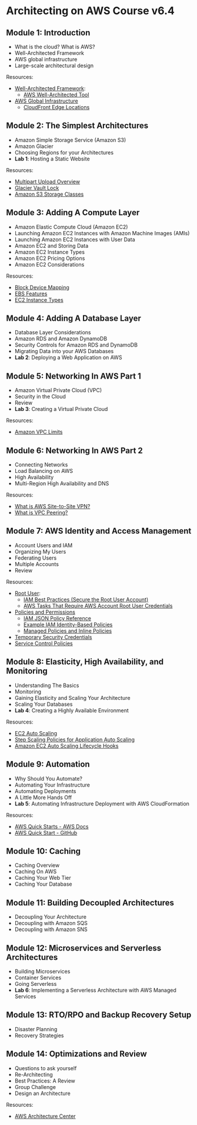 # Architecting on AWS Course v6.4

## Module 1: Introduction

* What is the cloud? What is AWS?
* Well-Architected Framework
* AWS global infrastructure
* Large-scale architectural design

Resources:

* [Well-Architected Framework](https://aws.amazon.com/architecture/well-architected/):
  * [AWS Well-Architected Tool](https://aws.amazon.com/well-architected-tool/)
* [AWS Global Infrastructure](https://aws.amazon.com/about-aws/global-infrastructure/)
  * [CloudFront Edge Locations](https://aws.amazon.com/cloudfront/features/)

## Module 2: The Simplest Architectures

* Amazon Simple Storage Service (Amazon S3)
* Amazon Glacier
* Choosing Regions for your Architectures
* **Lab 1**: Hosting a Static Website

Resources:

* [Multipart Upload Overview](https://docs.aws.amazon.com/AmazonS3/latest/dev/mpuoverview.html)
* [Glacier Vault Lock](https://docs.aws.amazon.com/amazonglacier/latest/dev/vault-lock.html)
* [Amazon S3 Storage Classes](https://aws.amazon.com/s3/storage-classes/)

## Module 3: Adding A Compute Layer

* Amazon Elastic Compute Cloud (Amazon EC2)
* Launching Amazon EC2 Instances with Amazon Machine Images (AMIs)
* Launching Amazon EC2 Instances with User Data
* Amazon EC2 and Storing Data
* Amazon EC2 Instance Types
* Amazon EC2 Pricing Options
* Amazon EC2 Considerations

Resources:

* [Block Device Mapping](https://docs.aws.amazon.com/AWSEC2/latest/UserGuide/block-device-mapping-concepts.html)
* [EBS Features](https://aws.amazon.com/ebs/features/)
* [EC2 Instance Types](https://aws.amazon.com/ec2/instance-types/)

## Module 4: Adding A Database Layer

* Database Layer Considerations
* Amazon RDS and Amazon DynamoDB
* Security Controls for Amazon RDS and DynamoDB
* Migrating Data into your AWS Databases
* **Lab 2**: Deploying a Web Application on AWS

## Module 5: Networking In AWS Part 1

* Amazon Virtual Private Cloud (VPC)
* Security in the Cloud
* Review
* **Lab 3**: Creating a Virtual Private Cloud

Resources:

* [Amazon VPC Limits](https://docs.aws.amazon.com/vpc/latest/userguide/amazon-vpc-limits.html)

## Module 6: Networking In AWS Part 2

* Connecting Networks
* Load Balancing on AWS
* High Availability
* Multi-Region High Availability and DNS

Resources:

* [What is AWS Site-to-Site VPN?](https://docs.aws.amazon.com/vpn/latest/s2svpn/VPC_VPN.html)
* [What is VPC Peering?](https://docs.aws.amazon.com/vpc/latest/peering/what-is-vpc-peering.html)

## Module 7: AWS Identity and Access Management

* Account Users and IAM
* Organizing My Users
* Federating Users
* Multiple Accounts
* Review

Resources:

* [Root User](https://docs.aws.amazon.com/IAM/latest/UserGuide/id_root-user.html):
  * [IAM Best Practices (Secure the Root User Account)](https://docs.aws.amazon.com/IAM/latest/UserGuide/best-practices.html)
  * [AWS Tasks That Require AWS Account Root User Credentials](https://docs.aws.amazon.com/general/latest/gr/aws_tasks-that-require-root.html)
* [Policies and Permissions](https://docs.aws.amazon.com/IAM/latest/UserGuide/access_policies.html)
  * [IAM JSON Policy Reference](https://docs.aws.amazon.com/IAM/latest/UserGuide/reference_policies.html)
  * [Example IAM Identity-Based Policies](https://docs.aws.amazon.com/IAM/latest/UserGuide/access_policies_examples.html)
  * [Managed Policies and Inline Policies](https://docs.aws.amazon.com/IAM/latest/UserGuide/access_policies_managed-vs-inline.html)
* [Temporary Security Credentials](https://docs.aws.amazon.com/IAM/latest/UserGuide/id_credentials_temp.html)
* [Service Control Policies](https://docs.aws.amazon.com/organizations/latest/userguide/orgs_manage_policies_scp.html)

## Module 8: Elasticity, High Availability, and Monitoring

* Understanding The Basics
* Monitoring
* Gaining Elasticity and Scaling Your Architecture
* Scaling Your Databases
* **Lab 4**: Creating a Highly Available Environment

Resources:

* [EC2 Auto Scaling](https://aws.amazon.com/ec2/autoscaling/)
* [Step Scaling Policies for Application Auto Scaling](https://docs.aws.amazon.com/autoscaling/application/userguide/application-auto-scaling-step-scaling-policies.html)
* [Amazon EC2 Auto Scaling Lifecycle Hooks](https://docs.aws.amazon.com/autoscaling/ec2/userguide/lifecycle-hooks.html)

## Module 9: Automation

* Why Should You Automate?
* Automating Your Infrastructure
* Automating Deployments
* A Little More Hands Off
* **Lab 5**: Automating Infrastructure Deployment with AWS CloudFormation

Resources:

* [AWS Quick Starts - AWS Docs](https://aws.amazon.com/quickstart/)
* [AWS Quick Start - GitHub](https://github.com/aws-quickstart)

## Module 10: Caching

* Caching Overview
* Caching On AWS
* Caching Your Web Tier
* Caching Your Database

## Module 11: Building Decoupled Architectures

* Decoupling Your Architecture
* Decoupling with Amazon SQS
* Decoupling with Amazon SNS

## Module 12: Microservices and Serverless Architectures

* Building Microservices
* Container Services
* Going Serverless
* **Lab 6**: Implementing a Serverless Architecture with AWS Managed Services

## Module 13: RTO/RPO and Backup Recovery Setup

* Disaster Planning
* Recovery Strategies

## Module 14: Optimizations and Review

* Questions to ask yourself
* Re-Architecting
* Best Practices: A Review
* Group Challenge
* Design an Architecture

Resources:

* [AWS Architecture Center](https://aws.amazon.com/architecture/)

